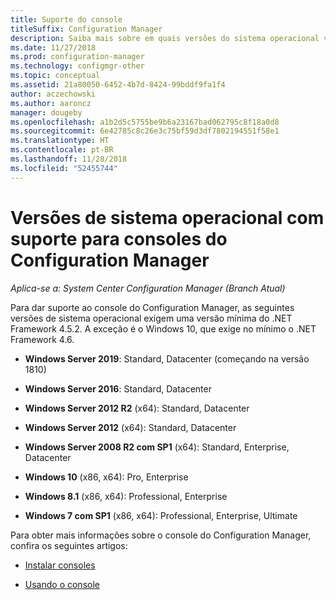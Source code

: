 ```yaml
---
title: Suporte do console
titleSuffix: Configuration Manager
description: Saiba mais sobre em quais versões do sistema operacional você pode instalar o console do Configuration Manager.
ms.date: 11/27/2018
ms.prod: configuration-manager
ms.technology: configmgr-other
ms.topic: conceptual
ms.assetid: 21a80050-6452-4b7d-8424-99bddf9fa1f4
author: aczechowski
ms.author: aaroncz
manager: dougeby
ms.openlocfilehash: a1b2d5c5755be9b6a23167bad062795c8f18a0d8
ms.sourcegitcommit: 6e42785c8c26e3c75bf59d3df7802194551f58e1
ms.translationtype: HT
ms.contentlocale: pt-BR
ms.lasthandoff: 11/28/2018
ms.locfileid: "52455744"
---
```

# <a name="supported-os-versions-for-configuration-manager-consoles"></a>Versões de sistema operacional com suporte para consoles do Configuration Manager

*Aplica-se a: System Center Configuration Manager (Branch Atual)*


Para dar suporte ao console do Configuration Manager, as seguintes versões de sistema operacional exigem uma versão mínima do .NET Framework 4.5.2. A exceção é o Windows 10, que exige no mínimo o .NET Framework 4.6.  

- **Windows Server 2019**: Standard, Datacenter (começando na versão 1810)  

-   **Windows Server 2016**: Standard, Datacenter  

-   **Windows Server 2012 R2** (x64): Standard, Datacenter  

-   **Windows Server 2012** (x64): Standard, Datacenter  

-   **Windows Server 2008 R2 com SP1** (x64): Standard, Enterprise, Datacenter  

-   **Windows 10** (x86, x64): Pro, Enterprise  

-   **Windows 8.1** (x86, x64): Professional, Enterprise  

-   **Windows 7 com SP1** (x86, x64): Professional, Enterprise, Ultimate  


Para obter mais informações sobre o console do Configuration Manager, confira os seguintes artigos:

- [Instalar consoles](/sccm/core/servers/deploy/install/install-consoles)  

- [Usando o console](/sccm/core/servers/manage/admin-console)  

